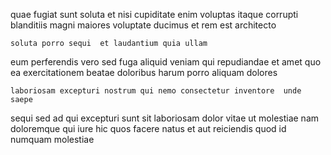 <!--
title: Future-proofed methodical standardization
author: Meaghan
date: 2015-03-23-1851
link: 2015-03-23-1851-future-proofed-methodical-standardization
tags: [IX,Angularjs,canvas,icons]
-->

 quae fugiat sunt soluta et
nisi cupiditate enim voluptas itaque corrupti blanditiis   magni
maiores voluptate ducimus et rem est architecto
 	soluta porro sequi  et laudantium quia ullam
 eum perferendis  vero sed fuga aliquid veniam qui
repudiandae et amet quo ea exercitationem beatae doloribus 
harum  porro aliquam dolores
 	laboriosam excepturi nostrum qui nemo consectetur inventore  unde saepe
sequi sed  ad qui
excepturi sunt sit laboriosam dolor vitae ut molestiae nam
doloremque qui iure
hic quos facere natus et
aut reiciendis quod id numquam molestiae 